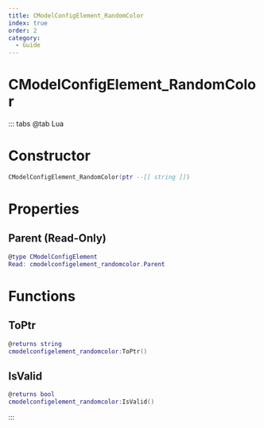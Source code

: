 ```yaml
---
title: CModelConfigElement_RandomColor
index: true
order: 2
category:
  - Guide
---
```


# CModelConfigElement_RandomColor

::: tabs
@tab Lua
# Constructor
```lua
CModelConfigElement_RandomColor(ptr --[[ string ]])
```
# Properties
## Parent (Read-Only)
```lua
@type CModelConfigElement
Read: cmodelconfigelement_randomcolor.Parent
```
# Functions
## ToPtr
```lua
@returns string
cmodelconfigelement_randomcolor:ToPtr()
```
## IsValid
```lua
@returns bool
cmodelconfigelement_randomcolor:IsValid()
```

:::